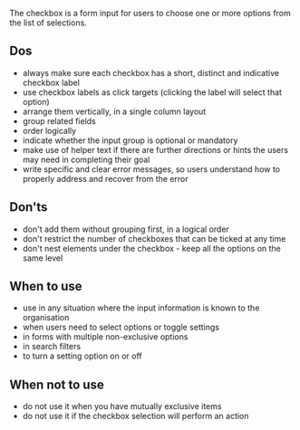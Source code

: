 The checkbox is a form input for users to choose one or more options from the list of selections.

## Dos

- always make sure each checkbox has a short, distinct and indicative checkbox label
- use checkbox labels as click targets (clicking the label will select that option)
- arrange them vertically, in a single column layout
- group related fields
- order logically
- indicate whether the input group is optional or mandatory
- make use of helper text if there are further directions or hints the users may need in completing their goal
- write specific and clear error messages, so users understand how to properly address and recover from the error

## Don'ts

- don't add them without grouping first, in a logical order
- don't restrict the number of checkboxes that can be ticked at any time
- don't nest elements under the checkbox - keep all the options on the same level

## When to use

- use in any situation where the input information is known to the organisation
- when users need to select options or toggle settings
- in forms with multiple non-exclusive options
- in search filters
- to turn a setting option on or off

## When not to use

- do not use it when you have mutually exclusive items
- do not use it if the checkbox selection will perform an action
